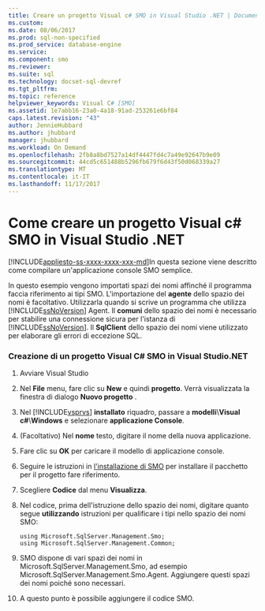 ```yaml
---
title: Creare un progetto Visual c# SMO in Visual Studio .NET | Documenti Microsoft
ms.custom: 
ms.date: 08/06/2017
ms.prod: sql-non-specified
ms.prod_service: database-engine
ms.service: 
ms.component: smo
ms.reviewer: 
ms.suite: sql
ms.technology: docset-sql-devref
ms.tgt_pltfrm: 
ms.topic: reference
helpviewer_keywords: Visual C# [SMO]
ms.assetid: 1e7abb16-23a0-4a18-91ad-253261e6bf84
caps.latest.revision: "43"
author: JennieHubbard
ms.author: jhubbard
manager: jhubbard
ms.workload: On Demand
ms.openlocfilehash: 2fb8a8bd7527a14df4447fd4c7a49e92647b9e09
ms.sourcegitcommit: 44cd5c651488b5296fb679f6d43f50d068339a27
ms.translationtype: MT
ms.contentlocale: it-IT
ms.lasthandoff: 11/17/2017
---
```

# <a name="how-to-create-a-visual-c-smo-project-in-visual-studio-net"></a>Come creare un progetto Visual c# SMO in Visual Studio .NET
[!INCLUDE[appliesto-ss-xxxx-xxxx-xxx-md](../../includes/appliesto-ss-xxxx-xxxx-xxx-md.md)]In questa sezione viene descritto come compilare un'applicazione console SMO semplice.  
  
 In questo esempio vengono importati spazi dei nomi affinché il programma faccia riferimento ai tipi SMO. L'importazione del **agente** dello spazio dei nomi è facoltativo. Utilizzarla quando si scrive un programma che utilizza [!INCLUDE[ssNoVersion](../../includes/ssnoversion-md.md)] Agent. Il **comuni** dello spazio dei nomi è necessario per stabilire una connessione sicura per l'istanza di [!INCLUDE[ssNoVersion](../../includes/ssnoversion-md.md)]. Il **SqlClient** dello spazio dei nomi viene utilizzato per elaborare gli errori di eccezione SQL.  
  
### <a name="creating-a-visual-c-smo-project-in-visual-studionet"></a>Creazione di un progetto Visual C# SMO in Visual Studio.NET  
  
1. Avviare Visual Studio
  
2. Nel **File** menu, fare clic su **New** e quindi **progetto**.  Verrà visualizzata la finestra di dialogo **Nuovo progetto** .   
  
3. Nel [!INCLUDE[vsprvs](../../includes/vsprvs-md.md)] **installato** riquadro, passare a **modelli**\\**Visual c#**\\**Windows** e selezionare **applicazione Console**.  
  
4. (Facoltativo) Nel **nome** testo, digitare il nome della nuova applicazione.  

5. Fare clic su **OK** per caricare il modello di applicazione console.  

6. Seguire le istruzioni in [l'installazione di SMO](installing-smo.md) per installare il pacchetto per il progetto fare riferimento.
  
7. Scegliere **Codice** dal menu **Visualizza**.
    
8. Nel codice, prima dell'istruzione dello spazio dei nomi, digitare quanto segue **utilizzando** istruzioni per qualificare i tipi nello spazio dei nomi SMO:
  
    ```  
    using Microsoft.SqlServer.Management.Smo;  
    using Microsoft.SqlServer.Management.Common;  
    ```  
  
15. SMO dispone di vari spazi dei nomi in Microsoft.SqlServer.Management.Smo, ad esempio Microsoft.SqlServer.Management.Smo.Agent. Aggiungere questi spazi dei nomi poiché sono necessari.  
  
16. A questo punto è possibile aggiungere il codice SMO.  
  
  
